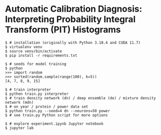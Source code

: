 # Automatic Calibration Diagnosis: Interpreting Probability Integral Transform (PIT) Histograms

    $ # installation (originally with Python 3.10.4 and CUDA 11.7)
    $ virtualenv venv
    $ source venv/bin/activate
    $ pip install -r requirements.txt

    $ # seeds for model training
    $ python
    >>> import random
    >>> sorted(random.sample(range(100), k=5))
    [4, 7, 8, 9, 15]

    $ # train interpreter
    $ python train.py interpreter
    $ # train density network (dn) / deep ensemble (de) / mixture density network (mdn)
    $ # on year / protein / power data set
    $ python train.py --seed=4 dn --neurons=50 power
    $ # see train.py Python script for more options

    $ # explore experiment.ipynb Jupyter notebook
    $ jupyter lab
